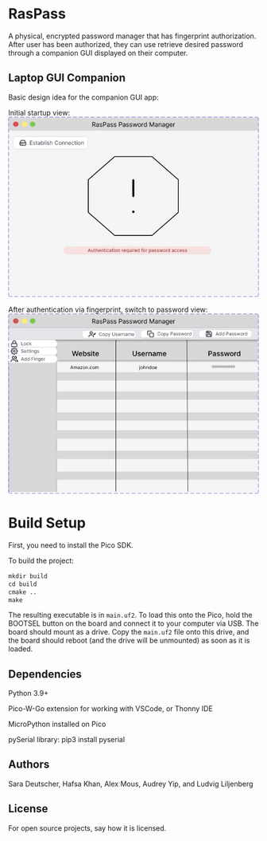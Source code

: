 # RasPass
A physical, encrypted password manager that has fingerprint authorization. After
user has been authorized, they can use retrieve desired password through a
companion GUI displayed on their computer.

## Laptop GUI Companion
Basic design idea for the companion GUI app:

Initial startup view:
![Inital Startup view](/App/imgs/Homepage.jpg "Initial Startup View")

After authentication via fingerprint, switch to password view:
![Password Manager view](/App/imgs/PasswordView.jpg "Password Manager view")

# Build Setup
First, you need to install the Pico SDK.

To build the project:
```
mkdir build
cd build
cmake ..
make
```
The resulting executable is in `main.uf2`. To load this onto the Pico, hold the BOOTSEL button on the board and connect it to your computer via USB. The board should mount as a drive. Copy the `main.uf2` file onto this drive, and the board should reboot (and the drive will be unmounted) as soon as it is loaded.


## Dependencies
Python 3.9+

Pico-W-Go extension for working with VSCode, or Thonny IDE

MicroPython installed on Pico

pySerial library: pip3 install pyserial


## Authors
Sara Deutscher, Hafsa Khan, Alex Mous, Audrey Yip, and Ludvig Liljenberg

## License
For open source projects, say how it is licensed.
